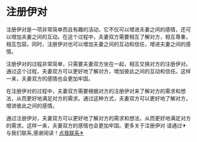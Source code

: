 # 注册伊对

注册伊对是一项非常简单而且有趣的活动，它不仅可以增进夫妻之间的感情，还可以增加夫妻之间的互动。在这个过程中，夫妻双方需要相互了解对方，相互尊重，相互包容。同时，注册伊对也可以增加夫妻之间的互动和信任，增进夫妻之间的感情。

注册伊对的过程非常简单，只需要夫妻双方坐在一起，相互交换对方的注册伊对。通过这个过程，夫妻双方可以更好地了解对方，增加彼此之间的互动和信任。这样一来，夫妻双方的感情也会更加牢固。

在注册伊对的过程中，夫妻双方需要根据对方的注册伊对来了解对方的需求和想法，从而更好地满足对方的需求。通过这种方式，夫妻双方可以更好地了解对方，增进彼此之间的感情。

通过注册伊对，夫妻双方可以更好地了解对方的需求和想法，从而更好地满足对方的需求。这样一来，夫妻双方的感情也会更加牢固。更多关于注册伊对 请通过✈与我们联系,感谢阅读！[点我联系✈](https://wiki.k02.cc)